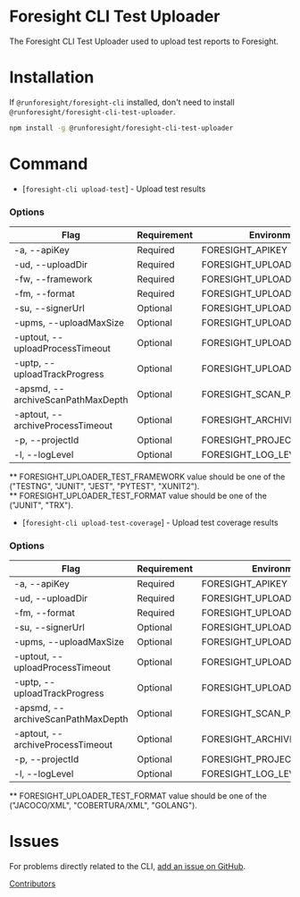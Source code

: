 Foresight CLI Test Uploader
==========

The Foresight CLI Test Uploader used to upload test reports to Foresight.

Installation
======

If ``@runforesight/foresight-cli`` installed, don't need to install ``@runforesight/foresight-cli-test-uploader``.

```bash
npm install -g @runforesight/foresight-cli-test-uploader
```

# Command

* [`foresight-cli upload-test`] - Upload test results


### Options

| Flag                                       | Requirement       | Environment Variable                  | Default
| ---                                        | ---               | ---                                   | ---
| -a, --apiKey <string>                      | Required          | FORESIGHT_APIKEY                      | None
| -ud, --uploadDir <string>                  | Required          | FORESIGHT_UPLOADER_REPORT_DIR         | None
| -fw, --framework <enum>                    | Required          | FORESIGHT_UPLOADER_TEST_FRAMEWORK     | None
| -fm, --format <enum>                       | Required          | FORESIGHT_UPLOADER_TEST_FORMAT        | None
| -su, --signerUrl <string>                  | Optional          | FORESIGHT_UPLOADER_SIGNER_URL         | ThundraSignedUrl
| -upms, --uploadMaxSize <string>            | Optional          | FORESIGHT_UPLOADER_SIZE_MAX           | 20 MB
| -uptout, --uploadProcessTimeout <string>   | Optional          | FORESIGHT_UPLOAD_PROCESS_TIMEOUT      | 30000 ms
| -uptp, --uploadTrackProgress <string>      | Optional          | FORESIGHT_UPLOAD_TRACK_PROGRESS       | true
| -apsmd, --archiveScanPathMaxDepth <string> | Optional          | FORESIGHT_SCAN_PATH_MAX_DEPTH         | 5
| -aptout, --archiveProcessTimeout <string>  | Optional          | FORESIGHT_ARCHIVE_PROCESS_TIMEOUT     | 30000 ms
| -p, --projectId <string>                   | Optional          | FORESIGHT_PROJECT_ID                  | None
| -l, --logLevel <string>                    | Optional          | FORESIGHT_LOG_LEVEL                   | info

** FORESIGHT_UPLOADER_TEST_FRAMEWORK value should be one of the ("TESTNG", "JUNIT", "JEST", "PYTEST", "XUNIT2"). \
** FORESIGHT_UPLOADER_TEST_FORMAT value should be one of the ("JUNIT", "TRX").

* [`foresight-cli upload-test-coverage`] - Upload test coverage results

### Options

| Flag                                       | Requirement       | Environment Variable                  | Default
| ---                                        | ---               | ---                                   | ---
| -a, --apiKey <string>                      | Required          | FORESIGHT_APIKEY                      | None
| -ud, --uploadDir <string>                  | Required          | FORESIGHT_UPLOADER_REPORT_DIR         | None
| -fm, --format <enum>                       | Required          | FORESIGHT_UPLOADER_COVERAGE_FORMAT    | None
| -su, --signerUrl <string>                  | Optional          | FORESIGHT_UPLOADER_SIGNER_URL         | ThundraSignedUrl
| -upms, --uploadMaxSize <string>            | Optional          | FORESIGHT_UPLOADER_SIZE_MAX           | 20 MB
| -uptout, --uploadProcessTimeout <string>   | Optional          | FORESIGHT_UPLOAD_PROCESS_TIMEOUT      | 30000 ms
| -uptp, --uploadTrackProgress <string>      | Optional          | FORESIGHT_UPLOAD_TRACK_PROGRESS       | true
| -apsmd, --archiveScanPathMaxDepth <string> | Optional          | FORESIGHT_SCAN_PATH_MAX_DEPTH         | 5
| -aptout, --archiveProcessTimeout <string>  | Optional          | FORESIGHT_ARCHIVE_PROCESS_TIMEOUT     | 30000 ms
| -p, --projectId <string>                   | Optional          | FORESIGHT_PROJECT_ID                  | None
| -l, --logLevel <string>                    | Optional          | FORESIGHT_LOG_LEVEL                   | info

** FORESIGHT_UPLOADER_TEST_FORMAT value should be one of the ("JACOCO/XML", "COBERTURA/XML", "GOLANG").

Issues
======

For problems directly related to the CLI, [add an issue on GitHub](https://github.com/runforesight/foresight-cli/issues/new).

[Contributors](https://github.com/runforesight/foresight-cli/contributors)